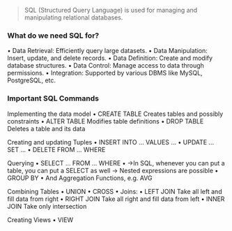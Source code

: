 >SQL (Structured Query Language) is used for managing and manipulating relational databases.

### What do we need SQL for?
• Data Retrieval: Efficiently query large datasets.
• Data Manipulation: Insert, update, and delete records.
• Data Definition: Create and modify database structures.
• Data Control: Manage access to data through permissions.
• Integration: Supported by various DBMS like MySQL, PostgreSQL, etc.

### Important SQL Commands
Implementing the data model
• CREATE TABLE Creates tables and possibly constraints
• ALTER TABLE Modifies table definitions
• DROP TABLE Deletes a table and its data

Creating and updating Tuples
• INSERT INTO … VALUES …
• UPDATE … SET …
• DELETE FROM … WHERE

Querying
• SELECT ... FROM ... WHERE
• →In SQL, whenever you can put a table, you can put a SELECT as well
→ Nested expressions are possible
• GROUP BY
• And Aggregation Functions, e.g. AVG

Combining Tables
• UNION
• CROSS
• Joins:
• LEFT JOIN Take all left and fill data from right
• RIGHT JOIN Take all right and fill data from left
• INNER JOIN Take only intersection

Creating Views
• VIEW